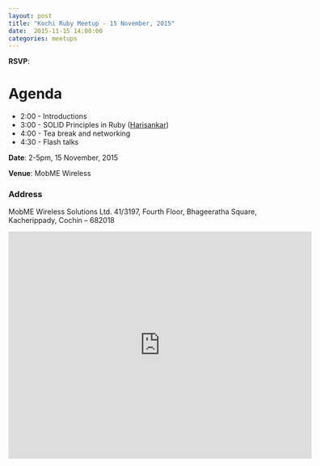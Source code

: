 ```yaml
---
layout: post
title: "Kochi Ruby Meetup - 15 November, 2015"
date:  2015-11-15 14:00:00
categories: meetups
---
```


**RSVP**:

# Agenda

* 2:00 - Introductions
* 3:00 - SOLID Principles in Ruby ([Harisankar](https://twitter.com/coderhs))
* 4:00 - Tea break and networking
* 4:30 - Flash talks

**Date**: 2-5pm, 15 November, 2015

**Venue**: MobME Wireless

### Address

MobME Wireless Solutions Ltd.
41/3197, Fourth Floor,
Bhageeratha Square,
Kacherippady, Cochin – 682018

<iframe src="https://www.google.com/maps/embed?pb=!1m18!1m12!1m3!1d3929.3383707016847!2d76.28685743433219!3d9.98888282470112!2m3!1f0!2f0!3f0!3m2!1i1024!2i768!4f13.1!3m3!1m2!1s0x3b080d44e5a0ba49%3A0x94da280bfd1de383!2sMobme+Wireless!5e0!3m2!1sen!2sin!4v1421380546791" width="600" height="450" frameborder="0" style="border:0"></iframe>



